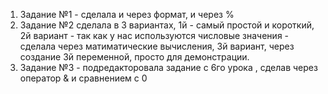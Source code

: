1. Задание №1  - сделала и через формат, и через %
2. Задание №2 сделала в 3 вариантах, 1й - самый простой и короткий, 2й вариант - так как у нас используются числовые значения - сделала через матиматические вычисления, 3й вариант, через создание 3й переменной, просто для демонстрации.
3. Задание №3 - подредакторовала задание с 6го урока , сделав через оператор &  и сравнением с 0
